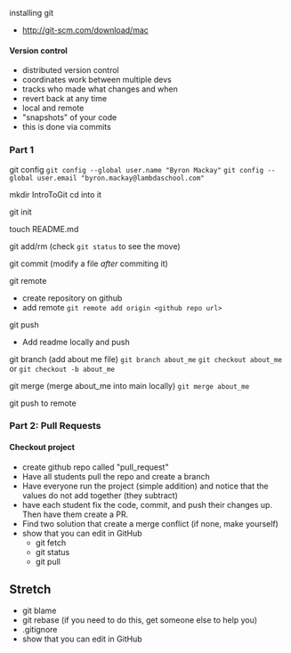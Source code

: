 installing git
- http://git-scm.com/download/mac

#### Version control
  - distributed version control
  - coordinates work between multiple devs
  - tracks who made what changes and when
  - revert back at any time
  - local and remote
  - "snapshots" of your code
  - this is done via commits

### Part 1

git config
  `git config --global user.name "Byron Mackay"`
  `git config --global user.email "byron.mackay@lambdaschool.com"`

mkdir IntroToGit
cd into it

git init

touch README.md

git add/rm (check `git status` to see the move)

git commit (modify a file _after_ commiting it)

git remote
  - create repository on github
  - add remote
    `git remote add origin <github repo url>`

git push
  - Add readme locally and push

git branch (add about me file)
  `git branch about_me`
  `git checkout about_me`
  or
  `git checkout -b about_me`

git merge (merge about_me into main locally)
  `git merge about_me`

git push to remote

### Part 2: Pull Requests

#### Checkout project
  - create github repo called "pull_request"
  - Have all students pull the repo and create a branch
  - Have everyone run the project (simple addition) and notice that the values do not add together (they subtract)
  - have each student fix the code, commit, and push their changes up. Then have them create a PR.
  - Find two solution that create a merge conflict (if none, make yourself)
  - show that you can edit in GitHub
    - git fetch
    - git status
    - git pull

## Stretch  
- git blame
- git rebase (if you need to do this, get someone else to help you)
- .gitignore
- show that you can edit in GitHub
